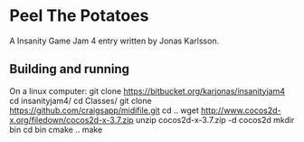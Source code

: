 Peel The Potatoes
=================

A Insanity Game Jam 4 entry written by Jonas Karlsson.

Building and running
--------------------

On a linux computer:
    git clone https://bitbucket.org/karjonas/insanityjam4
	cd insanityjam4/
	cd Classes/
	git clone https://github.com/craigsapp/midifile.git
	cd ..
    wget http://www.cocos2d-x.org/filedown/cocos2d-x-3.7.zip
    unzip cocos2d-x-3.7.zip -d cocos2d
	mkdir bin
	cd bin
	cmake ..
	make